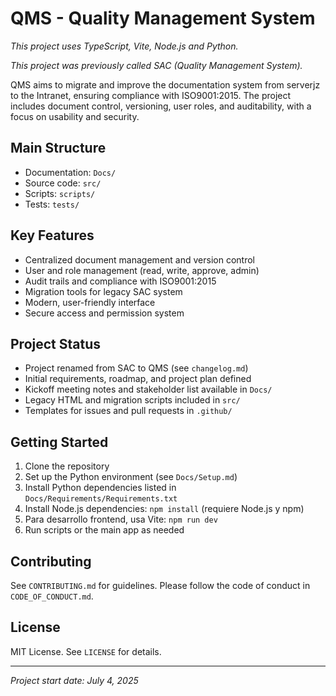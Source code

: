 # QMS - Quality Management System

_This project uses TypeScript, Vite, Node.js and Python._

_This project was previously called SAC (Quality Management System)._

QMS aims to migrate and improve the documentation system from serverjz to the Intranet, ensuring compliance with ISO9001:2015. The project includes document control, versioning, user roles, and auditability, with a focus on usability and security.

## Main Structure

- Documentation: `Docs/`
- Source code: `src/`
- Scripts: `scripts/`
- Tests: `tests/`

## Key Features

- Centralized document management and version control
- User and role management (read, write, approve, admin)
- Audit trails and compliance with ISO9001:2015
- Migration tools for legacy SAC system
- Modern, user-friendly interface
- Secure access and permission system

## Project Status

- Project renamed from SAC to QMS (see `changelog.md`)
- Initial requirements, roadmap, and project plan defined
- Kickoff meeting notes and stakeholder list available in `Docs/`
- Legacy HTML and migration scripts included in `src/`
- Templates for issues and pull requests in `.github/`

## Getting Started

1. Clone the repository
2. Set up the Python environment (see `Docs/Setup.md`)
3. Install Python dependencies listed in `Docs/Requirements/Requirements.txt`
4. Install Node.js dependencies: `npm install` (requiere Node.js y npm)
5. Para desarrollo frontend, usa Vite: `npm run dev`
6. Run scripts or the main app as needed

## Contributing

See `CONTRIBUTING.md` for guidelines. Please follow the code of conduct in `CODE_OF_CONDUCT.md`.

## License

MIT License. See `LICENSE` for details.

---

_Project start date: July 4, 2025_
